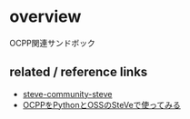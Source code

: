# overview

OCPP関連サンドボック

## related / reference  links

- [steve-community-steve](https://github.com/steve-community/steve)
- [OCPPをPythonとOSSのSteVeで使ってみる](https://yomon.hatenablog.com/entry/try_ocpp_with_steve)

